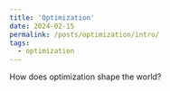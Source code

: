 ```yaml
---
title: 'Optimization'
date: 2024-02-15
permalink: /posts/optimization/intro/
tags:
  - optimization
---
```


How does optimization shape the world?
